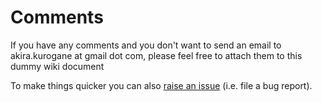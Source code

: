 # Comments #

If you have any comments and you don't want to send an email to akira.kurogane at gmail dot com, please feel free to attach them to this dummy wiki document

To make things quicker you can also [raise an issue](http://code.google.com/p/furigana-injector/issues/entry) (i.e. file a bug report).